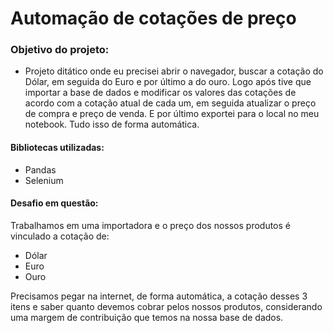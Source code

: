 # Automação de cotações de preço

### Objetivo do projeto:

- Projeto ditático onde eu precisei abrir o navegador, buscar a cotação do Dólar, em seguida do Euro e por último a do ouro. Logo após tive que importar a base de dados e modificar os valores das cotações de acordo com a cotação atual de cada um, em seguida atualizar o preço de compra e preço de venda. E por último exportei para o local no meu notebook. Tudo isso de forma automática.

#### Bibliotecas utilizadas:

- Pandas
- Selenium 

#### Desafio em questão: 

Trabalhamos em uma importadora e o preço dos nossos produtos é vinculado a cotação de:
- Dólar
- Euro
- Ouro

Precisamos pegar na internet, de forma automática, a cotação desses 3 itens e saber quanto devemos cobrar pelos nossos produtos, considerando uma margem de contribuição que temos na nossa base de dados.
